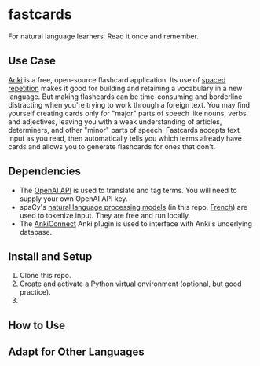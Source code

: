 # fastcards

For natural language learners. Read it once and remember.

## Use Case

[Anki](https://apps.ankiweb.net/) is a free, open-source flashcard application. Its use of [spaced repetition](https://en.wikipedia.org/wiki/Spaced_repetition) makes it good for building and retaining a vocabulary in a new language. But making flashcards can be time-consuming and borderline distracting when you're trying to work through a foreign text. You may find yourself creating cards only for "major" parts of speech like nouns, verbs, and adjectives, leaving you with a weak understanding of articles, determiners, and other "minor" parts of speech. Fastcards accepts text input as you read, then automatically tells you which terms already have cards and allows you to generate flashcards for ones that don't.

## Dependencies

- The [OpenAI API](https://platform.openai.com/docs/models) is used to translate and tag terms. You will need to supply your own OpenAI API key.
- spaCy's [natural language processing models](https://spacy.io/models) (in this repo, [French](https://spacy.io/models/fr#fr_dep_news_trf)) are used to tokenize input. They are free and run locally.
- The [AnkiConnect](https://github.com/FooSoft/anki-connect) Anki plugin is used to interface with Anki's underlying database.

## Install and Setup

1. Clone this repo.
2. Create and activate a Python virtual environment (optional, but good practice).
3.

## How to Use

## Adapt for Other Languages
